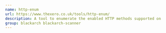 ```yaml
---
name: http-enum
url: https://www.thexero.co.uk/tools/http-enum/
description: A tool to enumerate the enabled HTTP methods supported on a webserver.
group: blackarch blackarch-scanner
---
```

